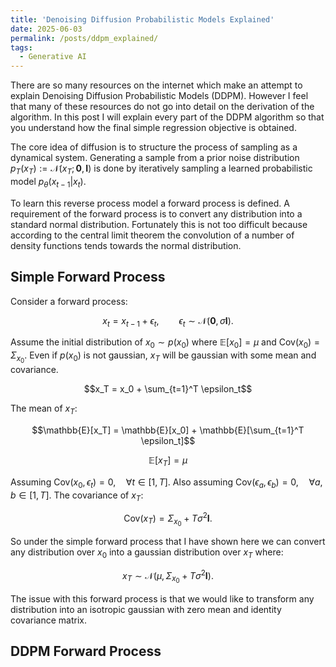 ```yaml
---
title: 'Denoising Diffusion Probabilistic Models Explained'
date: 2025-06-03
permalink: /posts/ddpm_explained/
tags:
  - Generative AI
---
```


There are so many resources on the internet which make an attempt to explain Denoising Diffusion Probabilistic Models (DDPM). However I feel that many of these resources do not go into detail on the derivation of the algorithm. In this post I will explain every part of the DDPM algorithm so that you understand how the final simple regression objective is obtained.

The core idea of diffusion is to structure the process of sampling as a dynamical system. Generating a sample from a prior noise distribution $p_T(x_T) := \mathcal{N}(x_T; \mathbf{0}, \mathbf{I})$ is done by iteratively sampling a learned probabilistic model $p_\theta(x_{t-1} | x_t)$.

To learn this reverse process model a forward process is defined. A requirement of the forward process is to convert any distribution into a standard normal distribution. Fortunately this is not too difficult because according to the central limit theorem the convolution of a number of density functions tends towards the normal distribution. 

## Simple Forward Process
Consider a forward process:

$$x_t = x_{t-1} + \epsilon_t, \qquad \epsilon_t \sim\mathcal{N}(\mathbf{0}, \sigma\mathbf{I}).$$

Assume the initial distribution of $x_0 \sim p(x_0)$ where $\mathbb{E}[x_0] = \mu$ and $\textrm{Cov}(x_0) = \Sigma_{x_0}$. Even if $p(x_0)$ is not gaussian, $x_T$ will be gaussian with some mean and covariance.

$$x_T = x_0 + \sum_{t=1}^T \epsilon_t$$

The mean of $x_T$:

$$\mathbb{E}[x_T] = \mathbb{E}[x_0] + \mathbb{E}[\sum_{t=1}^T \epsilon_t]$$

$$\mathbb{E}[x_T] = \mu$$

Assuming $\textrm{Cov}(x_0, \epsilon_t) = 0,\quad \forall t\in[1,T]$. Also assuming $\textrm{Cov}(\epsilon_a, \epsilon_b) = 0,\quad \forall a, b\in[1,T]$. The covariance of $x_T$:

$$\textrm{Cov}(x_T) = \Sigma_{x_0} + T\sigma^2\mathbf{I}.$$

So under the simple forward process that I have shown here we can convert any distribution over $x_0$ into a gaussian distribution over $x_T$ where:

$$x_T \sim \mathcal{N}(\mu, \Sigma_{x_0}+T\sigma^2\mathbf{I}).$$

The issue with this forward process is that we would like to transform any distribution into an isotropic gaussian with zero mean and identity covariance matrix.

## DDPM Forward Process

